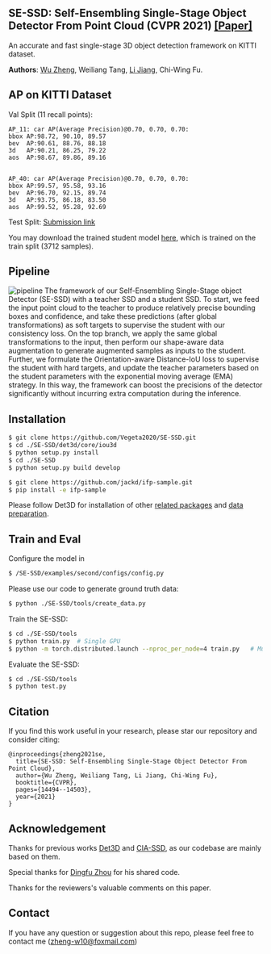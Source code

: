 ## SE-SSD: Self-Ensembling Single-Stage Object Detector From Point Cloud (CVPR 2021) [[Paper]](https://arxiv.org/abs/2104.09804)

An accurate and fast single-stage 3D object detection framework on KITTI dataset.

**Authors**: [Wu Zheng](https://github.com/Vegeta2020), Weiliang Tang, [Li Jiang](https://github.com/llijiang), Chi-Wing Fu.


## AP on KITTI Dataset


Val Split (11 recall points):
```
AP_11: car AP(Average Precision)@0.70, 0.70, 0.70:
bbox AP:98.72, 90.10, 89.57
bev  AP:90.61, 88.76, 88.18
3d   AP:90.21, 86.25, 79.22
aos  AP:98.67, 89.86, 89.16


AP_40: car AP(Average Precision)@0.70, 0.70, 0.70:
bbox AP:99.57, 95.58, 93.16
bev  AP:96.70, 92.15, 89.74
3d   AP:93.75, 86.18, 83.50
aos  AP:99.52, 95.28, 92.69

```

Test Split: [Submission link](http://www.cvlibs.net/datasets/kitti/eval_object_detail.php?&result=14e5c4daac79d3aef85a842f79538defb1b37ad1)

You may download the trained student model [here](https://drive.google.com/file/d/1M2nP_bGpOy0Eo90xWFoTIUkjhdw30Pjs/view?usp=sharing), which is trained on the train split (3712 samples).

## Pipeline

![pipeline](https://github.com/Vegeta2020/SE-SSD/blob/master/pictures/pipeline.png)
The framework of our Self-Ensembling Single-Stage object Detector (SE-SSD) with a teacher SSD and a student SSD. To start, we feed the input point cloud to the teacher to produce relatively precise bounding boxes and confidence, and take these predictions (after
global transformations) as soft targets to supervise the student with our consistency loss. On the top branch, we apply the same global transformations to the input, then perform our shape-aware data augmentation to generate augmented samples
as inputs to the student. Further, we formulate the Orientation-aware Distance-IoU loss to supervise the student with hard targets, and update the teacher parameters based on the student parameters with the exponential moving average (EMA) strategy. In this
way, the framework can boost the precisions of the detector significantly without incurring extra computation during the inference.

## Installation

```bash
$ git clone https://github.com/Vegeta2020/SE-SSD.git
$ cd ./SE-SSD/det3d/core/iou3d
$ python setup.py install
$ cd ./SE-SSD
$ python setup.py build develop

$ git clone https://github.com/jackd/ifp-sample.git
$ pip install -e ifp-sample
```
Please follow Det3D for installation of other [related packages](https://github.com/poodarchu/Det3D/blob/master/INSTALLATION.md) and [data preparation](https://github.com/poodarchu/Det3D/blob/master/GETTING_STARTED.md).

## Train and Eval

Configure the model in
```bash
$ /SE-SSD/examples/second/configs/config.py
```

Please use our code to generate ground truth data:
```bash
$ python ./SE-SSD/tools/create_data.py
```

Train the SE-SSD:
```bash
$ cd ./SE-SSD/tools
$ python train.py  # Single GPU
$ python -m torch.distributed.launch --nproc_per_node=4 train.py   # Multiple GPU
```

Evaluate the SE-SSD:
```bash
$ cd ./SE-SSD/tools
$ python test.py
```

## Citation
If you find this work useful in your research, please star our repository and consider citing:
```
@inproceedings{zheng2021se,
  title={SE-SSD: Self-Ensembling Single-Stage Object Detector From Point Cloud},
  author={Wu Zheng, Weiliang Tang, Li Jiang, Chi-Wing Fu},
  booktitle={CVPR},
  pages={14494--14503},
  year={2021}
}
```


## Acknowledgement
Thanks for previous works [Det3D](https://github.com/poodarchu/det3d) and [CIA-SSD](https://github.com/Vegeta2020/CIA-SSD), as our codebase are mainly based on them. 

Special thanks for [Dingfu Zhou](https://github.com/dingfuzhou) for his shared code.

Thanks for the reviewers's valuable comments on this paper.

## Contact
If you have any question or suggestion about this repo, please feel free to contact me (zheng-w10@foxmail.com)
